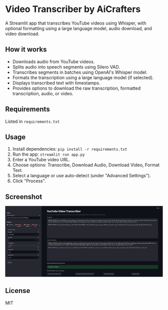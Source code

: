 # Video Transcriber by AiCrafters

A Streamlit app that transcribes YouTube videos using Whisper, with optional formatting using a large language model, audio download, and video download.

## How it works

- Downloads audio from YouTube videos.
- Splits audio into speech segments using Silero VAD.
- Transcribes segments in batches using OpenAI's Whisper model.
- Formats the transcription using a large language model (if selected).
- Displays transcribed text with timestamps.
- Provides options to download the raw transcription, formatted transcription, audio, or video.

## Requirements

Listed in `requirements.txt`

## Usage

1. Install dependencies: `pip install -r requirements.txt`
2. Run the app: `streamlit run app.py`
3. Enter a YouTube video URL.
4. Choose options: Transcribe, Download Audio, Download Video, Format Text.
5. Select a language or use auto-detect (under "Advanced Settings").
6. Click "Process".

## Screenshot

![Screenshot](screenshot.png)

## License

MIT
